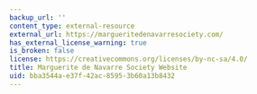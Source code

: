 ```yaml
---
backup_url: ''
content_type: external-resource
external_url: https://margueritedenavarresociety.com/
has_external_license_warning: true
is_broken: false
license: https://creativecommons.org/licenses/by-nc-sa/4.0/
title: Marguerite de Navarre Society Website
uid: bba3544a-e37f-42ac-8595-3b60a13b8432
---
```

